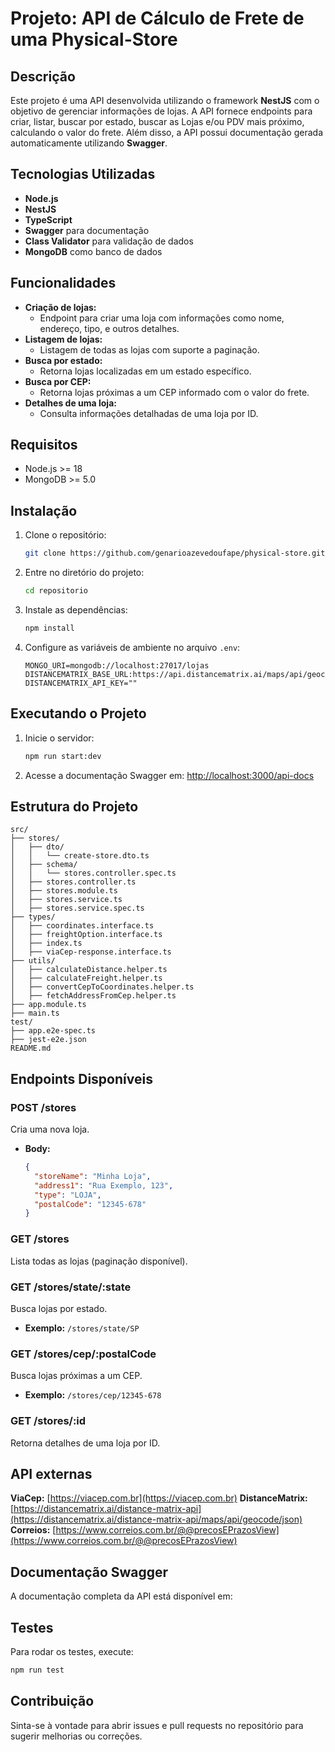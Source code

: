 # Projeto: API de Cálculo de Frete de uma Physical-Store

## Descrição
Este projeto é uma API desenvolvida utilizando o framework **NestJS** com o objetivo de gerenciar informações de lojas. A API fornece endpoints para criar, listar, buscar por estado, buscar as Lojas e/ou PDV mais próximo, calculando o valor do frete. Além disso, a API possui documentação gerada automaticamente utilizando **Swagger**.

## Tecnologias Utilizadas
- **Node.js**
- **NestJS**
- **TypeScript**
- **Swagger** para documentação
- **Class Validator** para validação de dados
- **MongoDB** como banco de dados

## Funcionalidades
- **Criação de lojas:**
  - Endpoint para criar uma loja com informações como nome, endereço, tipo, e outros detalhes.
- **Listagem de lojas:**
  - Listagem de todas as lojas com suporte a paginação.
- **Busca por estado:**
  - Retorna lojas localizadas em um estado específico.
- **Busca por CEP:**
  - Retorna lojas próximas a um CEP informado com o valor do frete.
- **Detalhes de uma loja:**
  - Consulta informações detalhadas de uma loja por ID.

## Requisitos
- Node.js >= 18
- MongoDB >= 5.0

## Instalação
1. Clone o repositório:
   ```bash
   git clone https://github.com/genarioazevedoufape/physical-store.git
   ```

2. Entre no diretório do projeto:
   ```bash
   cd repositorio
   ```

3. Instale as dependências:
   ```bash
   npm install
   ```

4. Configure as variáveis de ambiente no arquivo `.env`:
   ```env
   MONGO_URI=mongodb://localhost:27017/lojas
   DISTANCEMATRIX_BASE_URL:https://api.distancematrix.ai/maps/api/geocode/json
   DISTANCEMATRIX_API_KEY=""
   ```

## Executando o Projeto
1. Inicie o servidor:
   ```bash
   npm run start:dev
   ```

2. Acesse a documentação Swagger em:
   [http://localhost:3000/api-docs](http://localhost:3000/api-docs)

## Estrutura do Projeto
```plaintext
src/
├── stores/
│   ├── dto/
│   │   └── create-store.dto.ts
│   ├── schema/
│   │   └── stores.controller.spec.ts
│   ├── stores.controller.ts
│   ├── stores.module.ts
│   ├── stores.service.ts
│   ├── stores.service.spec.ts
├── types/
│   ├── coordinates.interface.ts
│   ├── freightOption.interface.ts
│   ├── index.ts
│   ├── viaCep-response.interface.ts
├── utils/
│   ├── calculateDistance.helper.ts
│   ├── calculateFreight.helper.ts
│   ├── convertCepToCoordinates.helper.ts
│   ├── fetchAddressFromCep.helper.ts
├── app.module.ts
├── main.ts
test/
├── app.e2e-spec.ts
├── jest-e2e.json
README.md

```

## Endpoints Disponíveis
### POST /stores
Cria uma nova loja.
- **Body:**
  ```json
  {
    "storeName": "Minha Loja",
    "address1": "Rua Exemplo, 123",
    "type": "LOJA",
    "postalCode": "12345-678"
  }
  ```

### GET /stores
Lista todas as lojas (paginação disponível).

### GET /stores/state/:state
Busca lojas por estado.
- **Exemplo:** `/stores/state/SP`

### GET /stores/cep/:postalCode
Busca lojas próximas a um CEP.
- **Exemplo:** `/stores/cep/12345-678`

### GET /stores/:id
Retorna detalhes de uma loja por ID.

## API externas
**ViaCep:** [https://viacep.com.br](https://viacep.com.br)
**DistanceMatrix:** [https://distancematrix.ai/distance-matrix-api](https://distancematrix.ai/distance-matrix-api/maps/api/geocode/json)
**Correios:** [https://www.correios.com.br/@@precosEPrazosView](https://www.correios.com.br/@@precosEPrazosView)

## Documentação Swagger
A documentação completa da API está disponível em:

## Testes
Para rodar os testes, execute:
```bash
npm run test
```

## Contribuição
Sinta-se à vontade para abrir issues e pull requests no repositório para sugerir melhorias ou correções.

